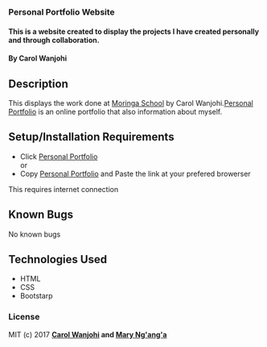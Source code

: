 ### Personal Portfolio Website

#### This is a website created to display the projects I have created personally and through collaboration.

#### By **Carol Wanjohi**

## Description

This displays the work done at [Moringa School](http://moringaschool.com/) by Carol Wanjohi.[Personal Portfolio](https://carolwanjohi.github.io/) is an online portfolio that also information about myself.

## Setup/Installation Requirements
* Click [Personal Portfolio](https://carolwanjohi.github.io/) <br/>
  or <br/>
* Copy [Personal Portfolio](https://carolwanjohi.github.io/) and  Paste the link at your prefered browerser

This requires internet connection

## Known Bugs

No known bugs

## Technologies Used

* HTML
* CSS
* Bootstarp

### License

MIT (c) 2017 **[Carol Wanjohi](https://github.com/carolwanjohi) and [Mary Ng'ang'a](https://github.com/marynganga)**
